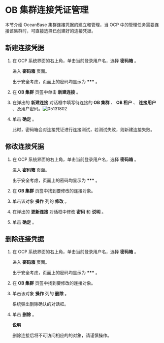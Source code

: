 OB 集群连接凭证管理
================================

本节介绍 OceanBase 集群连接凭据的建立和管理，当 OCP 中的管理任务需要连接该集群时，可直接选择已创建好的连接凭据。

**新建连接凭据**
-------------------------------

1. 在 OCP 系统界面的右上角，单击当前登录用户名，选择 **密码箱** 。

   进入 **密码箱** 页面。

   出于安全考虑，页面上的密码均显示为 **\*\*\*** 。


2. 在 **OB 集群** 页签中单击 **新建连接** 。



3. 在弹出的 **新建连接** 对话框中填写待连接的 **OB 集群** 、 **OB 租户** 、 **连接用户** 、及用户密码。![05131802](https://help-static-aliyun-doc.aliyuncs.com/assets/img/zh-CN/3913190261/p273501.png)



4. 单击 **确定** 。

   此时，密码箱会对连接凭证进行连接测试，若测试失败，则新建连接失败。





修改连接凭据
---------------------------

1. 在 OCP 系统界面的右上角，单击当前登录用户名，选择 **密码箱** 。

   进入 **密码箱** 页面。

   出于安全考虑，页面上的密码均显示为 **\*\*\*** 。


2. 在 **OB 集群** 页签中找到要修改的连接对象。



3. 单击该对象 **操作** 列的 **修改** 。



4. 在弹出的 **更新连接** 对话框中修改 **密码** 和 **说明** 。



5. 单击 **确定** 。






删除连接凭据
---------------------------

1. 在 OCP 系统界面的右上角，单击当前登录用户名，选择 **密码箱** 。

   进入 **密码箱** 页面。

   出于安全考虑，页面上的密码均显示为 **\*\*\*** 。


2. 在 **OB 集群** 页签中找到要修改的连接对象。



3. 单击该对象 **操作** 列的 **删除** 。

   系统弹出删除确认的对话框。


4. 单击 **删除** 。

   **说明**



   删除连接后将不可访问相应的的对象，请谨慎操作。
